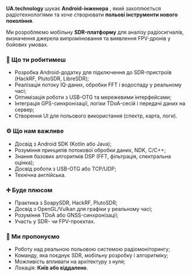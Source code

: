 **UA.technology** шукає **Android-інженера** , який захоплюється
радіотехнологіями та хоче створювати **польові інструменти нового покоління**.

Ми розробляємо мобільну **SDR-платформу** для аналізу радіосигналів,
визначення джерела випромінювання та виявлення FPV-дронів у бойових умовах.

### **🔧 Що ти робитимеш**

  * Розробка Android-додатку для підключення до SDR-пристроїв (HackRF, PlutoSDR, LibreSDR);
  * Реалізація потоку IQ-даних, обробки FFT і водоспаду у реальному часі;
  * Оптимізація роботи з USB-OTG та мережевими інтерфейсами;
  * Інтеграція GPS-синхронізації, логіки TDoA-сесій і передачі даних на сервер;
  * Створення UI для польового використання (спектр, карта, логи).

### **⚙️ Що нам важливе**

  * Досвід з Android SDK (Kotlin або Java);
  * Розуміння принципів потокової обробки даних, NDK, C/C++;
  * Знання базових алгоритмів DSP (FFT, фільтрація, спектральна оцінка);
  * Досвід роботи з USB-OTG або TCP/UDP;
  * Технічна англійська.

### **➕ Буде плюсом**

  * Практика з SoapySDR, HackRF, PlutoSDR;
  * Досвід з OpenGL/Vulkan для графіки у реальному часі;
  * Розуміння TDoA або GNSS-синхронізації;
  * Участь у SDR- чи FPV-проєктах.

### **🚀 Ми пропонуємо**

  * Роботу над реальною польовою системою радіомоніторингу;
  * Команду, яка поєднує SDR, мобільну розробку і алгоритміку;
  * Можливість впливати на архітектуру з нуля;
  * Локація: **Київ або віддалено**.